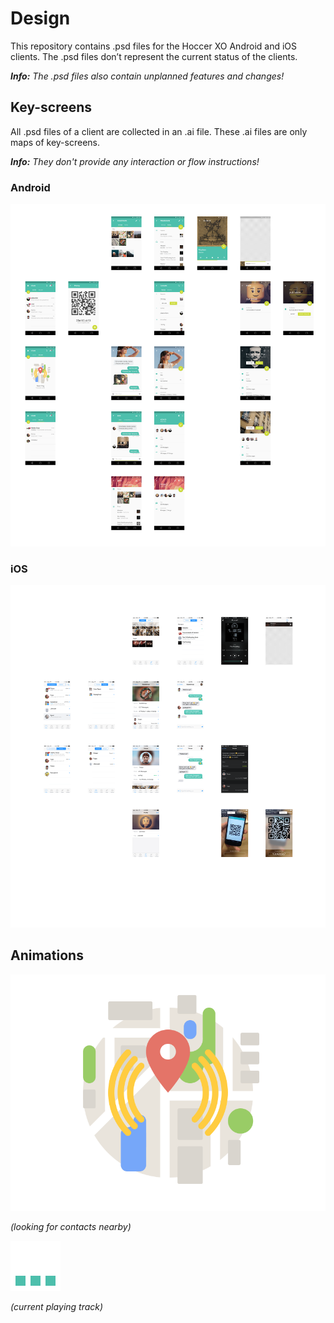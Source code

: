 # Design

This repository contains .psd files for the Hoccer XO Android and iOS clients. The .psd files don’t represent the current status of the clients.

_**Info:** The .psd files also contain unplanned features and changes!_

## Key-screens

All .psd files of a client are collected in an .ai file. These .ai files are only maps of key-screens.

_**Info:** They don't provide any interaction or flow instructions!_

### Android

![android-keyscreens-map](https://raw.githubusercontent.com/hoccer/Design/master/android-keyscreens-map.png)

### iOS

![iOS-keyscreens-map](https://raw.githubusercontent.com/hoccer/Design/master/ios-keyscreens-map.png)

## Animations

![locate](https://raw.githubusercontent.com/hoccer/Design/master/android/animation/locate.gif)

_(looking for contacts nearby)_

![playing](https://raw.githubusercontent.com/hoccer/Design/master/ios/animation/audio-playing-icon@2x.gif)

_(current playing track)_

